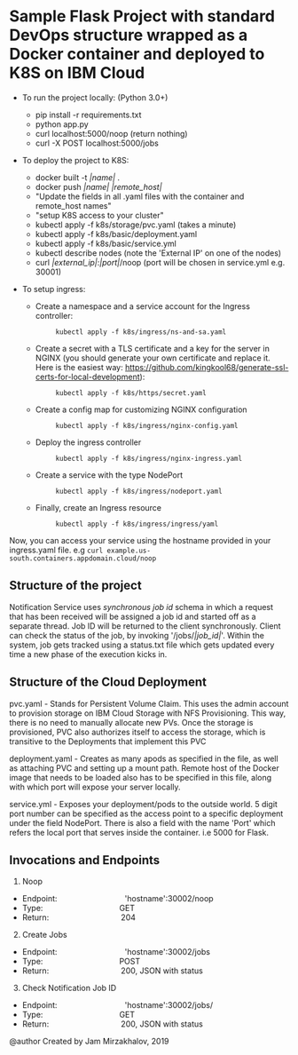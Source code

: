 # Sample Flask Project with standard DevOps structure wrapped as a Docker container and deployed to K8S on IBM Cloud 

* To run the project locally: (Python 3.0+)
     * pip install -r requirements.txt
     * python app.py
     * curl localhost:5000/noop (return nothing)
     * curl -X POST localhost:5000/jobs

* To deploy the project to K8S:
     * docker built -t *|name|* .
     * docker push *|name|* *|remote_host|*
     * "Update the fields in all .yaml files with the container and remote_host names"
     * "setup K8S access to your cluster"
     * kubectl apply -f k8s/storage/pvc.yaml (takes a minute)
     * kubectl apply -f k8s/basic/deployment.yaml
     * kubectl apply -f k8s/basic/service.yml
     * kubectl describe nodes (note the 'External IP' on one of the nodes)
     * curl *|external_ip|*:*|port|*/noop (port will be chosen in service.yml e.g. 30001)

* To setup ingress:
     * Create a namespace and a service account for the Ingress controller:
          ```
               kubectl apply -f k8s/ingress/ns-and-sa.yaml
          ```
     * Create a secret with a TLS certificate and a key for the server in NGINX (you should generate your own certificate and replace it. Here is the easiest way: https://github.com/kingkool68/generate-ssl-certs-for-local-development):
          ```
               kubectl apply -f k8s/https/secret.yaml
          ```
     * Create a config map for customizing NGINX configuration
          ```
               kubectl apply -f k8s/ingress/nginx-config.yaml
          ```
     * Deploy the ingress controller
          ```
               kubectl apply -f k8s/ingress/nginx-ingress.yaml
          ```
     * Create a service with the type NodePort
          ```
               kubectl apply -f k8s/ingress/nodeport.yaml
          ```
     * Finally, create an Ingress resource
          ```
               kubectl apply -f k8s/ingress/ingress/yaml
          ```

Now, you can access your service using the hostname provided in your ingress.yaml file. 
e.g `curl example.us-south.containers.appdomain.cloud/noop`


## Structure of the project

Notification Service uses *synchronous job id* schema in which a request that has been received will be assigned a job id and started off as a separate thread. Job ID will be returned to the client synchronously. Client can check the status of the job, by invoking '/jobs/*|job_id|*'. Within the system, job gets tracked using a status.txt file which gets updated every time a new phase of the execution kicks in. 

## Structure of the Cloud Deployment

pvc.yaml - Stands for Persistent Volume Claim. This uses the admin account to provision storage on IBM Cloud Storage with NFS Provisioning. This way, there is no need to manually allocate new PVs. Once the storage is provisioned, PVC also authorizes itself to access the storage, which is transitive to the Deployments that implement this PVC

deployment.yaml - Creates as many apods as specified in the file, as well as attaching PVC and setting up a mount path. Remote host of the Docker image that needs to be loaded also has to be specified in this file, along with which port will expose your server locally.

service.yml - Exposes your deployment/pods to the outside world. 5 digit port number can be specified as the access point to a specific deployment under the field NodePort. There is also a field with the name 'Port' which refers the local port that serves inside the container. i.e 5000 for Flask. 

## Invocations and Endpoints


1. Noop
- Endpoint:                               'hostname':30002/noop
- Type:                                   GET
- Return:                                 204

2. Create Jobs
- Endpoint:                               'hostname':30002/jobs
- Type:                                   POST
- Return:                                 200, JSON with status

3. Check Notification Job ID
- Endpoint:                               'hostname':30002/jobs/<job-id>
- Type:                                   GET
- Return:                                 200, JSON with status



@author Created by Jam Mirzakhalov, 2019